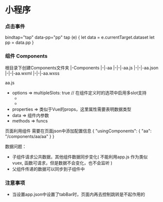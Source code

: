 # 小程序

### 点击事件
bindtap="tap" data-pp="pp"
tap (e) {
    let data = e.currentTarget.dataset
    let pp = data.pp
}

### 组件 Components
根目录下创建Components文件夹
|-Components
|-|-aa
|-|-|-aa.js
|-|-|-aa.json
|-|-|-aa.wxml
|-|-|-aa.wxss

aa.js
- options => multipleSlots: true // 在组件定义时的选项中启用多slot支持
    + <slot name="haha"></slot>
    + <view slot="haha"></view>
- properties => 类似于Vue的props，这里属性需要表明数据类型
- data => 组件内参数
- methods => funcs

页面利用组件
需要在页面json中添加配置信息
{
    "usingComponents": {
        "aa": "/components/aa/aa"
    }
}

数据问题：
- 子组件请求公共数据，其他组件数据同步变化(
    不能利用app.js 作为类似vuex, 函数可请求，但是数据不会变化，也不会监听
)
- 父组件传递的数据可以同步到子组件中



### 注意事项
- 当设置app.json中设置了tabBar时，页面内再去控制跳转是不起作用的